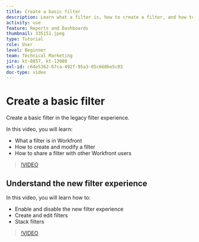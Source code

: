 ```yaml
---
title: Create a basic filter
description: Learn what a filter is, how to create a filter, and how to share a filter with other users in Workfront. Also learn to use the new filter experience.
activity: use
feature: Reports and Dashboards
thumbnail: 335151.jpeg
type: Tutorial
role: User
level: Beginner
team: Technical Marketing
jira: kt-8857, kt-13080
exl-id: c64e5362-67ca-492f-95a3-05c660be5c03
doc-type: video
---
```

# Create a basic filter

Create a basic filter in the legacy filter experience.

In this video, you will learn:

* What a filter is in Workfront
* How to create and modify a filter
* How to share a filter with other Workfront users

>[!VIDEO](https://video.tv.adobe.com/v/335151/?quality=12&learn=on)

## Understand the new filter experience

In this video, you will learn how to:

* Enable and disable the new filter experience
* Create and edit filters
* Stack filters

>[!VIDEO](https://video.tv.adobe.com/v/3419558/?quality=12&learn=on)
